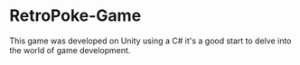 # RetroPoke-Game
This game was developed on Unity using a C# it's a good start to delve into the world of game development.
